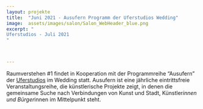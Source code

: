 ```yaml
---
layout: projekte
title:  "Juni 2021 - Ausufern Programm der Uferstudios Wedding"
image:  assets/images/salon/Salon_WebHeader_blue.png
excerpt: "
Uferstudios - Juli 2021
"



---
```


Raumverstehen #1 findet in Kooperation mit der Programmreihe “Ausufern” der [Uferstudios](https://www.uferstudios.com/projekte/ausufern/) im Wedding statt. Ausufern ist eine jährliche eintrittsfreie Veranstaltungsreihe, die künstlerische Projekte zeigt, in denen die gemeinsame Suche nach Verbindungen von Kunst und Stadt, Künstler*innen und Bürger*innen im Mittelpunkt steht.

